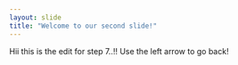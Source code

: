 ```yaml
---
layout: slide
title: "Welcome to our second slide!"
---
```

Hii this is the edit for step 7..!!
Use the left arrow to go back!
